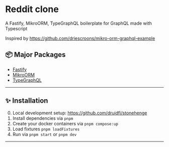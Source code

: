 # Reddit clone

A Fastify, MikroORM, TypeGraphQL boilerplate for GraphQL made with Typescript

Inspired by https://github.com/driescroons/mikro-orm-graphql-example

## 📦 Major Packages

-   [Fastify](https://www.fastify.io/)
-   [MikroORM](https://mikro-orm.io/)
-   [TypeGraphQL](https://typegraphql.com/)

---

## ✨ Installation

0. Local development setup: https://github.com/druidfi/stonehenge
1. Install dependencies via `pnpm`
2. Create your docker containers via `pnpm compose:up`
3. Load fixtures `pnpm loadFixtures`
4. Run via `pnpm start` or `pnpm dev`

---

